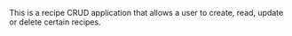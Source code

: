 This is a recipe CRUD application that allows a user to create, read, update or delete certain recipes. 
